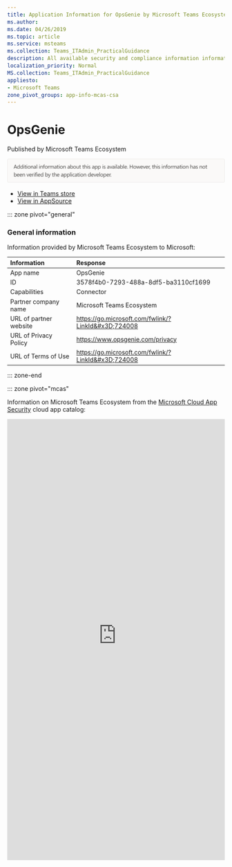 ```yaml
---
title: Application Information for OpsGenie by Microsoft Teams Ecosystem
ms.author: 
ms.date: 04/26/2019
ms.topic: article
ms.service: msteams
ms.collection: Teams_ITAdmin_PracticalGuidance
description: All available security and compliance information information for OpsGenie, its data handling policies, its Microsoft Cloud App Security app catalog information, and security/compliance information in the CSA STAR registry.
localization_priority: Normal
MS.collection: Teams_ITAdmin_PracticalGuidance
appliesto:
- Microsoft Teams
zone_pivot_groups: app-info-mcas-csa
---
```

# OpsGenie

Published by Microsoft Teams Ecosystem

![Non-attested image](./images/unattested.png)

* <a href="https://teams.microsoft.com/l/app/3578f4b0-7293-488a-8df5-ba3110cf1699" target="_blank">View in Teams store</a>
* <a href="https://appsource.microsoft.com/en-us/product/office/WA104381570" target="_blank">View in AppSource</a>

::: zone pivot="general"

### General information

Information provided by Microsoft Teams Ecosystem to Microsoft:

| **Information** | **Response** |
|:----------------|:-------------|
| App name | OpsGenie |
| ID | 3578f4b0-7293-488a-8df5-ba3110cf1699 |
| Capabilities | Connector |
| Partner company name | Microsoft Teams Ecosystem |
| URL of partner website | <https://go.microsoft.com/fwlink/?LinkId&#x3D;724008> |
| URL of Privacy Policy | <https://www.opsgenie.com/privacy> |
| URL of Terms of Use | <https://go.microsoft.com/fwlink/?LinkId&#x3D;724008> |

::: zone-end


::: zone pivot="mcas"

Information on Microsoft Teams Ecosystem from the [Microsoft Cloud App Security](https://www.microsoft.com/en-us/enterprise-mobility-security/cloud-app-security) cloud app catalog:

<iframe height='1020' title='Microsoft Cloud App Security Information' src='https://3ca685143b5b46b4b0e5266dadf2e97c.codepen.website/#/dashboard/33437' frameborder='no'  style='width: 100%;'>

<a href="https://3ca685143b5b46b4b0e5266dadf2e97c.codepen.website/#/dashboard/33437" target="_blank">View in a new tab</a>

::: zone-end

::: zone pivot="csa"

### CSA STAR information

[Cloud Security Alliance](https://cloudsecurityalliance.org/about/) is a not-for-profit organization dedicated to defining and raising awareness of best practices to help ensure a secure cloud computing environment. The CSA maintains the [Security, Trust & Assurance Registry (STAR)](https://cloudsecurityalliance.org/star/), a free, publicly-accessible registry where cloud-based providers can publish information on security, privacy, and compliance practices. The STAR registry contains three levels of assurance: self-assessment, 3rd-party audit, and continuous monitoring. More information on assurance levels can be found [here](https://cloudsecurityalliance.org/star/#_overview).

> [!NOTE]
> This information is self-reported by Microsoft Teams Ecosystem and directly submitted to and retrieved from CSA STAR. Microsoft is not responsible for the accuracy of this information.

<iframe height='798' scrolling='yes' title='Microsoft Teams App Information: CSA STAR' src='https://66eac45ba2a0418f9cfa290fcad4072b.codepen.website/#/details/501/Opsgenie' frameborder='no' style='width: 100%;'>

::: zone-end
